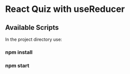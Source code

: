 # React Quiz with useReducer

## Available Scripts

In the project directory use:

### npm install

### npm start
